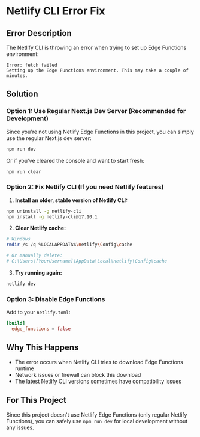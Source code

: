 # Netlify CLI Error Fix

## Error Description
The Netlify CLI is throwing an error when trying to set up Edge Functions environment:
```
Error: fetch failed
Setting up the Edge Functions environment. This may take a couple of minutes.
```

## Solution

### Option 1: Use Regular Next.js Dev Server (Recommended for Development)
Since you're not using Netlify Edge Functions in this project, you can simply use the regular Next.js dev server:

```bash
npm run dev
```

Or if you've cleared the console and want to start fresh:
```bash
npm run clear
```

### Option 2: Fix Netlify CLI (If you need Netlify features)

1. **Install an older, stable version of Netlify CLI:**
```bash
npm uninstall -g netlify-cli
npm install -g netlify-cli@17.10.1
```

2. **Clear Netlify cache:**
```bash
# Windows
rmdir /s /q %LOCALAPPDATA%\netlify\Config\cache

# Or manually delete:
# C:\Users\[YourUsername]\AppData\Local\netlify\Config\cache
```

3. **Try running again:**
```bash
netlify dev
```

### Option 3: Disable Edge Functions
Add to your `netlify.toml`:
```toml
[build]
  edge_functions = false
```

## Why This Happens
- The error occurs when Netlify CLI tries to download Edge Functions runtime
- Network issues or firewall can block this download
- The latest Netlify CLI versions sometimes have compatibility issues

## For This Project
Since this project doesn't use Netlify Edge Functions (only regular Netlify Functions), you can safely use `npm run dev` for local development without any issues. 